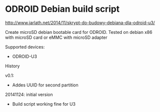 ODROID Debian build script
==========================

http://www.jarlath.net/2014/11/skrypt-do-budowy-debiana-dla-odroid-u3/

Create microSD debian bootable card for ODROID.
Tested on debian x86  with microSD card or eMMC with microSD adapter




Supported devices:
* ODROID-U3



History

v0.1:
* Addes UUID for second partition

20141124: initial version
* Build script working fine for U3
